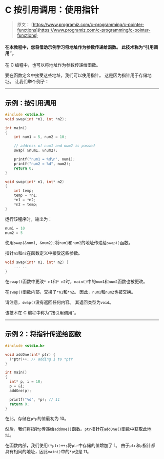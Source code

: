 # C 按引用调用：使用指针

> 原文： [https://www.programiz.com/c-programming/c-pointer-functions](https://www.programiz.com/c-programming/c-pointer-functions)

#### 在本教程中，您将借助示例学习将地址作为参数传递给函数。 此技术称为“引用调用”。

在 C 编程中，也可以将地址作为参数传递给函数。

要在函数定义中接受这些地址，我们可以使用指针。 这是因为指针用于存储地址。 让我们举个例子：

* * *

## 示例：按引用调用

```c
#include <stdio.h>
void swap(int *n1, int *n2);

int main()
{
    int num1 = 5, num2 = 10;

    // address of num1 and num2 is passed
    swap( &num1, &num2);

    printf("num1 = %d\n", num1);
    printf("num2 = %d", num2);
    return 0;
}

void swap(int* n1, int* n2)
{
    int temp;
    temp = *n1;
    *n1 = *n2;
    *n2 = temp;
}
```

运行该程序时，输出为：

```c
num1 = 10
num2 = 5
```

使用`swap(&num1, &num2);`将`num1`和`num2`的地址传递给`swap()`函数。

指针`n1`和`n2`在函数定义中接受这些参数。

```c
void swap(int* n1, int* n2) {
    ... ..
}

```

在`swap()`函数中更改`* n1`和`* n2`时，`main()`中的`num1`和`num2`函数也被更改。

在`swap()`函数内部，交换了`*n1`和`*n2`。 因此，`num1`和`num2`也被交换。

请注意，`swap()`没有返回任何内容。 其返回类型为`void`。

该技术在 C 编程中称为“按引用调用”。

* * *

## 示例 2：将指针传递给函数

```c
#include <stdio.h>

void addOne(int* ptr) {
  (*ptr)++; // adding 1 to *ptr
}

int main()
{
  int* p, i = 10;
  p = &i;
  addOne(p);

  printf("%d", *p); // 11
  return 0;
}
```

在此，存储在`p*p`的值最初为 10。

然后，我们将指针`p`传递给`addOne()`函数。`ptr`指针在`addOne()`函数中获取此地址。

在函数内部，我们使用`(*ptr)++;`将`ptr`中存储的值增加了 1。 由于`ptr`和`p`指针都具有相同的地址，因此`main()`中的`*p`也是 11。